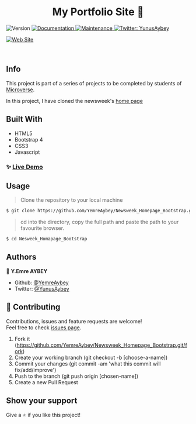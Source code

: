<h1 align="center">My Portfolio Site 👋</h1>
<p>
  <img alt="Version" src="https://img.shields.io/badge/version-1.0.0-blue.svg?cacheSeconds=2592000" />
  <a href="https://github.com/YemreAybey/Newsweek_Homepage_Bootstrap#readme" target="_blank">
    <img alt="Documentation" src="https://img.shields.io/badge/documentation-yes-brightgreen.svg" />
  </a>
  <a href="https://github.com/YemreAybey/Newsweek_Homepage_Bootstrap/commit-activity" target="_blank">
    <img alt="Maintenance" src="https://img.shields.io/badge/Maintained%3F-yes-green.svg" />
  </a>
   <a href="https://twitter.com/YunusAybey" target="_blank">
    <img alt="Twitter: YunusAybey" src="https://img.shields.io/twitter/follow/YunusAybey.svg?style=social" />
  </a>
</p>
<p>
 <a href="https://yemreaybey.github.io/Newsweek_Homepage_Bootstrap" target="_blank">
    <img align="center" alt="Web Site" src="https://res.cloudinary.com/yemreaybey/image/upload/v1576076967/Portfolio/newsweek_a4cjy0.png" />
  </a>
</p>

<br>

## Info

This project is part of a series of projects to be completed by students of [Microverse](https://www.microverse.org/ "The Global School for Remote Software Developers!").

In this project, I have cloned the newsweek's [home page](https://www.newsweek.com/)

## Built With

- HTML5
- Bootstrap 4
- CSS3
- Javascript

### ✨ [Live Demo](https://yemreaybey.github.io/Newsweek_Homepage_Bootstrap)

## Usage

> Clone the repository to your local machine

```sh
$ git clone https://github.com/YemreAybey/Newsweek_Homepage_Bootstrap.git
```

> cd into the directory, copy the full path and paste the path to your favourite browser.

```sh
$ cd Nesweek_Homapage_Bootstrap
```

## Authors

👤 **Y.Emre AYBEY**

- Github: [@YemreAybey](https://github.com/YemreAybey)
- Twitter: [@YunusAybey](https://twitter.com/YunusAybey)

## 🤝 Contributing

Contributions, issues and feature requests are welcome!<br />Feel free to check [issues page](https://github.com/YemreAybey/Newsweek_Homepage_Bootstrap/issues).

1. Fork it (https://github.com/YemreAybey/Newsweek_Homepage_Bootstrap.git/fork)
2. Create your working branch (git checkout -b [choose-a-name])
3. Commit your changes (git commit -am 'what this commit will fix/add/improve')
4. Push to the branch (git push origin [chosen-name])
5. Create a new Pull Request

## Show your support

Give a ⭐️ if you like this project!
